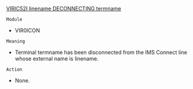 [VIRIC52I linename DECONNECTING termname](https://virtel.readthedocs.io/en/latest/manuals/virtel/Virtel459MG/messages.html?highlight=VIRIC52I#VIRIC52I)

`Module`
- VIR0ICON

`Meaning`
- Terminal termname has been disconnected from the IMS Connect line whose external name is linename.

`Action`
- None.
